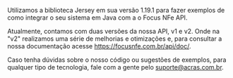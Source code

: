 Utilizamos a biblioteca Jersey em sua versão 1.19.1 para fazer exemplos de como integrar o seu sistema em Java com a o Focus NFe API.

Atualmente, contamos com duas versões da nossa API, v1 e v2. Onde na "v2" realizamos uma série de melhorias e otimizações e, para consultar a nossa documentação acesse https://focusnfe.com.br/api/doc/.

Caso tenha dúvidas sobre o nosso código ou sugestões de exemplos, para qualquer tipo de tecnologia, fale com a gente pelo suporte@acras.com.br.
